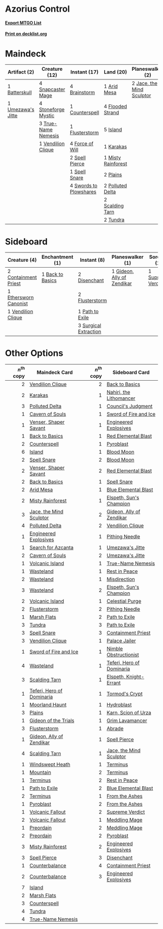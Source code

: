 # Azorius Control

#### [Export MTGO List](../collection/Azorius%20Control/Azorius%20Control.txt)
#### [Print on decklist.org](http://decklist.org/?deckmain=1%09Arid%20Mesa%0A1%09Batterskull%0A4%09Brainstorm%0A2%09Council's%20Judgment%0A1%09Counterspell%0A4%09Flooded%20Strand%0A1%09Flusterstorm%0A4%09Force%20of%20Will%0A5%09Island%0A2%09Jace,%20the%20Mind%20Sculptor%0A1%09Karakas%0A1%09Misty%20Rainforest%0A2%09Plains%0A2%09Polluted%20Delta%0A4%09Ponder%0A2%09Scalding%20Tarn%0A4%09Snapcaster%20Mage%0A2%09Spell%20Pierce%0A1%09Spell%20Snare%0A4%09Stoneforge%20Mystic%0A1%09Supreme%20Verdict%0A4%09Swords%20to%20Plowshares%0A3%09True-Name%20Nemesis%0A2%09Tundra%0A1%09Umezawa's%20Jitte%0A1%09Vendilion%20Clique&deckside=1%09Back%20to%20Basics%0A2%09Containment%20Priest%0A2%09Disenchant%0A1%09Ethersworn%20Canonist%0A2%09Flusterstorm%0A1%09Gideon,%20Ally%20of%20Zendikar%0A1%09Path%20to%20Exile%0A1%09Supreme%20Verdict%0A3%09Surgical%20Extraction%0A1%09Vendilion%20Clique)
# Maindeck

|                                        Artifact (2)                                        |                                        Creature (12)                                         |                                          Instant (17)                                           |                                          Land (20)                                          |                                          Planeswalker (2)                                          |                                          Sorcery (7)                                          |
|--------------------------------------------------------------------------------------------|----------------------------------------------------------------------------------------------|-------------------------------------------------------------------------------------------------|---------------------------------------------------------------------------------------------|----------------------------------------------------------------------------------------------------|-----------------------------------------------------------------------------------------------|
|1 [Batterskull](http://gatherer.wizards.com/Pages/Card/Details.aspx?multiverseid=233055)    |4 [Snapcaster Mage](http://gatherer.wizards.com/Pages/Card/Details.aspx?multiverseid=425875)  |4 [Brainstorm](http://gatherer.wizards.com/Pages/Card/Details.aspx?multiverseid=382871)          |1 [Arid Mesa](http://gatherer.wizards.com/Pages/Card/Details.aspx?multiverseid=426054)       |2 [Jace, the Mind Sculptor](http://gatherer.wizards.com/Pages/Card/Details.aspx?multiverseid=382979)|2 [Council's Judgment](http://gatherer.wizards.com/Pages/Card/Details.aspx?multiverseid=382896)|
|1 [Umezawa's Jitte](http://gatherer.wizards.com/Pages/Card/Details.aspx?multiverseid=416756)|4 [Stoneforge Mystic](http://gatherer.wizards.com/Pages/Card/Details.aspx?multiverseid=198383)|1 [Counterspell](http://gatherer.wizards.com/Pages/Card/Details.aspx?multiverseid=382897)        |4 [Flooded Strand](http://gatherer.wizards.com/Pages/Card/Details.aspx?multiverseid=405098)  |                                                                                                    |4 [Ponder](http://gatherer.wizards.com/Pages/Card/Details.aspx?multiverseid=451051)            |
|                                                                                            |3 [True-Name Nemesis](http://gatherer.wizards.com/Pages/Card/Details.aspx?multiverseid=376562)|1 [Flusterstorm](http://gatherer.wizards.com/Pages/Card/Details.aspx?multiverseid=382942)        |5 [Island](http://gatherer.wizards.com/Pages/Card/Details.aspx?multiverseid=439602)          |                                                                                                    |1 [Supreme Verdict](http://gatherer.wizards.com/Pages/Card/Details.aspx?multiverseid=438776)   |
|                                                                                            |1 [Vendilion Clique](http://gatherer.wizards.com/Pages/Card/Details.aspx?multiverseid=370390) |4 [Force of Will](http://gatherer.wizards.com/Pages/Card/Details.aspx?multiverseid=382943)       |1 [Karakas](http://gatherer.wizards.com/Pages/Card/Details.aspx?multiverseid=201198)         |                                                                                                    |                                                                                               |
|                                                                                            |                                                                                              |2 [Spell Pierce](http://gatherer.wizards.com/Pages/Card/Details.aspx?multiverseid=425876)        |1 [Misty Rainforest](http://gatherer.wizards.com/Pages/Card/Details.aspx?multiverseid=426065)|                                                                                                    |                                                                                               |
|                                                                                            |                                                                                              |1 [Spell Snare](http://gatherer.wizards.com/Pages/Card/Details.aspx?multiverseid=370447)         |2 [Plains](http://gatherer.wizards.com/Pages/Card/Details.aspx?multiverseid=439601)          |                                                                                                    |                                                                                               |
|                                                                                            |                                                                                              |4 [Swords to Plowshares](http://gatherer.wizards.com/Pages/Card/Details.aspx?multiverseid=383119)|2 [Polluted Delta](http://gatherer.wizards.com/Pages/Card/Details.aspx?multiverseid=405104)  |                                                                                                    |                                                                                               |
|                                                                                            |                                                                                              |                                                                                                 |2 [Scalding Tarn](http://gatherer.wizards.com/Pages/Card/Details.aspx?multiverseid=426069)   |                                                                                                    |                                                                                               |
|                                                                                            |                                                                                              |                                                                                                 |2 [Tundra](http://gatherer.wizards.com/Pages/Card/Details.aspx?multiverseid=383139)          |                                                                                                    |                                                                                               |


# Sideboard

|                                          Creature (4)                                          |                                     Enchantment (1)                                     |                                          Instant (8)                                           |                                          Planeswalker (1)                                           |                                        Sorcery (1)                                         |
|------------------------------------------------------------------------------------------------|-----------------------------------------------------------------------------------------|------------------------------------------------------------------------------------------------|-----------------------------------------------------------------------------------------------------|--------------------------------------------------------------------------------------------|
|2 [Containment Priest](http://gatherer.wizards.com/Pages/Card/Details.aspx?multiverseid=429862) |1 [Back to Basics](http://gatherer.wizards.com/Pages/Card/Details.aspx?multiverseid=5711)|2 [Disenchant](http://gatherer.wizards.com/Pages/Card/Details.aspx?multiverseid=201162)         |1 [Gideon, Ally of Zendikar](http://gatherer.wizards.com/Pages/Card/Details.aspx?multiverseid=401897)|1 [Supreme Verdict](http://gatherer.wizards.com/Pages/Card/Details.aspx?multiverseid=438776)|
|1 [Ethersworn Canonist](http://gatherer.wizards.com/Pages/Card/Details.aspx?multiverseid=370504)|                                                                                         |2 [Flusterstorm](http://gatherer.wizards.com/Pages/Card/Details.aspx?multiverseid=382942)       |                                                                                                     |                                                                                            |
|1 [Vendilion Clique](http://gatherer.wizards.com/Pages/Card/Details.aspx?multiverseid=370390)   |                                                                                         |1 [Path to Exile](http://gatherer.wizards.com/Pages/Card/Details.aspx?multiverseid=370408)      |                                                                                                     |                                                                                            |
|                                                                                                |                                                                                         |3 [Surgical Extraction](http://gatherer.wizards.com/Pages/Card/Details.aspx?multiverseid=397706)|                                                                                                     |                                                                                            |


# Other Options

|*n*<sup>th</sup> copy|                                           Maindeck Card                                            |*n*<sup>th</sup> copy|                                           Sideboard Card                                           |
|--------------------:|----------------------------------------------------------------------------------------------------|--------------------:|----------------------------------------------------------------------------------------------------|
|                    2|[Vendilion Clique](http://gatherer.wizards.com/Pages/Card/Details.aspx?multiverseid=370390)         |                    2|[Back to Basics](http://gatherer.wizards.com/Pages/Card/Details.aspx?multiverseid=5711)             |
|                    2|[Karakas](http://gatherer.wizards.com/Pages/Card/Details.aspx?multiverseid=201198)                  |                    1|[Nahiri, the Lithomancer](http://gatherer.wizards.com/Pages/Card/Details.aspx?multiverseid=389612)  |
|                    3|[Polluted Delta](http://gatherer.wizards.com/Pages/Card/Details.aspx?multiverseid=405104)           |                    1|[Council's Judgment](http://gatherer.wizards.com/Pages/Card/Details.aspx?multiverseid=382896)       |
|                    1|[Cavern of Souls](http://gatherer.wizards.com/Pages/Card/Details.aspx?multiverseid=426057)          |                    1|[Sword of Fire and Ice](http://gatherer.wizards.com/Pages/Card/Details.aspx?multiverseid=370471)    |
|                    1|[Venser, Shaper Savant](http://gatherer.wizards.com/Pages/Card/Details.aspx?multiverseid=425880)    |                    1|[Engineered Explosives](http://gatherer.wizards.com/Pages/Card/Details.aspx?multiverseid=370549)    |
|                    1|[Back to Basics](http://gatherer.wizards.com/Pages/Card/Details.aspx?multiverseid=5711)             |                    1|[Red Elemental Blast](http://gatherer.wizards.com/Pages/Card/Details.aspx?multiverseid=202447)      |
|                    2|[Counterspell](http://gatherer.wizards.com/Pages/Card/Details.aspx?multiverseid=382897)             |                    1|[Pyroblast](http://gatherer.wizards.com/Pages/Card/Details.aspx?multiverseid=159243)                |
|                    6|[Island](http://gatherer.wizards.com/Pages/Card/Details.aspx?multiverseid=439602)                   |                    1|[Blood Moon](http://gatherer.wizards.com/Pages/Card/Details.aspx?multiverseid=370419)               |
|                    2|[Spell Snare](http://gatherer.wizards.com/Pages/Card/Details.aspx?multiverseid=370447)              |                    2|[Blood Moon](http://gatherer.wizards.com/Pages/Card/Details.aspx?multiverseid=370419)               |
|                    2|[Venser, Shaper Savant](http://gatherer.wizards.com/Pages/Card/Details.aspx?multiverseid=425880)    |                    2|[Red Elemental Blast](http://gatherer.wizards.com/Pages/Card/Details.aspx?multiverseid=202447)      |
|                    2|[Back to Basics](http://gatherer.wizards.com/Pages/Card/Details.aspx?multiverseid=5711)             |                    1|[Spell Snare](http://gatherer.wizards.com/Pages/Card/Details.aspx?multiverseid=370447)              |
|                    2|[Arid Mesa](http://gatherer.wizards.com/Pages/Card/Details.aspx?multiverseid=426054)                |                    1|[Blue Elemental Blast](http://gatherer.wizards.com/Pages/Card/Details.aspx?multiverseid=202520)     |
|                    2|[Misty Rainforest](http://gatherer.wizards.com/Pages/Card/Details.aspx?multiverseid=426065)         |                    1|[Elspeth, Sun's Champion](http://gatherer.wizards.com/Pages/Card/Details.aspx?multiverseid=394361)  |
|                    3|[Jace, the Mind Sculptor](http://gatherer.wizards.com/Pages/Card/Details.aspx?multiverseid=382979)  |                    2|[Gideon, Ally of Zendikar](http://gatherer.wizards.com/Pages/Card/Details.aspx?multiverseid=401897) |
|                    4|[Polluted Delta](http://gatherer.wizards.com/Pages/Card/Details.aspx?multiverseid=405104)           |                    2|[Vendilion Clique](http://gatherer.wizards.com/Pages/Card/Details.aspx?multiverseid=370390)         |
|                    1|[Engineered Explosives](http://gatherer.wizards.com/Pages/Card/Details.aspx?multiverseid=370549)    |                    1|[Pithing Needle](http://gatherer.wizards.com/Pages/Card/Details.aspx?multiverseid=425815)           |
|                    1|[Search for Azcanta](http://gatherer.wizards.com/Pages/Card/Details.aspx?multiverseid=435226)       |                    1|[Umezawa's Jitte](http://gatherer.wizards.com/Pages/Card/Details.aspx?multiverseid=416756)          |
|                    2|[Cavern of Souls](http://gatherer.wizards.com/Pages/Card/Details.aspx?multiverseid=426057)          |                    2|[Umezawa's Jitte](http://gatherer.wizards.com/Pages/Card/Details.aspx?multiverseid=416756)          |
|                    1|[Volcanic Island](http://gatherer.wizards.com/Pages/Card/Details.aspx?multiverseid=383147)          |                    1|[True-Name Nemesis](http://gatherer.wizards.com/Pages/Card/Details.aspx?multiverseid=376562)        |
|                    1|[Wasteland](http://gatherer.wizards.com/Pages/Card/Details.aspx?multiverseid=413790)                |                    1|[Rest in Peace](http://gatherer.wizards.com/Pages/Card/Details.aspx?multiverseid=442021)            |
|                    2|[Wasteland](http://gatherer.wizards.com/Pages/Card/Details.aspx?multiverseid=413790)                |                    1|[Misdirection](http://gatherer.wizards.com/Pages/Card/Details.aspx?multiverseid=438455)             |
|                    3|[Wasteland](http://gatherer.wizards.com/Pages/Card/Details.aspx?multiverseid=413790)                |                    2|[Elspeth, Sun's Champion](http://gatherer.wizards.com/Pages/Card/Details.aspx?multiverseid=394361)  |
|                    2|[Volcanic Island](http://gatherer.wizards.com/Pages/Card/Details.aspx?multiverseid=383147)          |                    1|[Celestial Purge](http://gatherer.wizards.com/Pages/Card/Details.aspx?multiverseid=397699)          |
|                    2|[Flusterstorm](http://gatherer.wizards.com/Pages/Card/Details.aspx?multiverseid=382942)             |                    2|[Pithing Needle](http://gatherer.wizards.com/Pages/Card/Details.aspx?multiverseid=425815)           |
|                    1|[Marsh Flats](http://gatherer.wizards.com/Pages/Card/Details.aspx?multiverseid=426064)              |                    2|[Path to Exile](http://gatherer.wizards.com/Pages/Card/Details.aspx?multiverseid=370408)            |
|                    3|[Tundra](http://gatherer.wizards.com/Pages/Card/Details.aspx?multiverseid=383139)                   |                    3|[Path to Exile](http://gatherer.wizards.com/Pages/Card/Details.aspx?multiverseid=370408)            |
|                    3|[Spell Snare](http://gatherer.wizards.com/Pages/Card/Details.aspx?multiverseid=370447)              |                    3|[Containment Priest](http://gatherer.wizards.com/Pages/Card/Details.aspx?multiverseid=429862)       |
|                    3|[Vendilion Clique](http://gatherer.wizards.com/Pages/Card/Details.aspx?multiverseid=370390)         |                    1|[Palace Jailer](http://gatherer.wizards.com/Pages/Card/Details.aspx?multiverseid=416775)            |
|                    1|[Sword of Fire and Ice](http://gatherer.wizards.com/Pages/Card/Details.aspx?multiverseid=370471)    |                    1|[Nimble Obstructionist](http://gatherer.wizards.com/Pages/Card/Details.aspx?multiverseid=430729)    |
|                    4|[Wasteland](http://gatherer.wizards.com/Pages/Card/Details.aspx?multiverseid=413790)                |                    1|[Teferi, Hero of Dominaria](http://gatherer.wizards.com/Pages/Card/Details.aspx?multiverseid=443095)|
|                    3|[Scalding Tarn](http://gatherer.wizards.com/Pages/Card/Details.aspx?multiverseid=426069)            |                    1|[Elspeth, Knight-Errant](http://gatherer.wizards.com/Pages/Card/Details.aspx?multiverseid=370551)   |
|                    1|[Teferi, Hero of Dominaria](http://gatherer.wizards.com/Pages/Card/Details.aspx?multiverseid=443095)|                    1|[Tormod's Crypt](http://gatherer.wizards.com/Pages/Card/Details.aspx?multiverseid=389723)           |
|                    1|[Moorland Haunt](http://gatherer.wizards.com/Pages/Card/Details.aspx?multiverseid=233239)           |                    1|[Hydroblast](http://gatherer.wizards.com/Pages/Card/Details.aspx?multiverseid=159231)               |
|                    3|[Plains](http://gatherer.wizards.com/Pages/Card/Details.aspx?multiverseid=439601)                   |                    1|[Karn, Scion of Urza](http://gatherer.wizards.com/Pages/Card/Details.aspx?multiverseid=442889)      |
|                    1|[Gideon of the Trials](http://gatherer.wizards.com/Pages/Card/Details.aspx?multiverseid=426716)     |                    1|[Grim Lavamancer](http://gatherer.wizards.com/Pages/Card/Details.aspx?multiverseid=234706)          |
|                    3|[Flusterstorm](http://gatherer.wizards.com/Pages/Card/Details.aspx?multiverseid=382942)             |                    1|[Abrade](http://gatherer.wizards.com/Pages/Card/Details.aspx?multiverseid=430772)                   |
|                    1|[Gideon, Ally of Zendikar](http://gatherer.wizards.com/Pages/Card/Details.aspx?multiverseid=401897) |                    1|[Spell Pierce](http://gatherer.wizards.com/Pages/Card/Details.aspx?multiverseid=425876)             |
|                    4|[Scalding Tarn](http://gatherer.wizards.com/Pages/Card/Details.aspx?multiverseid=426069)            |                    1|[Jace, the Mind Sculptor](http://gatherer.wizards.com/Pages/Card/Details.aspx?multiverseid=382979)  |
|                    1|[Windswept Heath](http://gatherer.wizards.com/Pages/Card/Details.aspx?multiverseid=405115)          |                    1|[Terminus](http://gatherer.wizards.com/Pages/Card/Details.aspx?multiverseid=425851)                 |
|                    1|[Mountain](http://gatherer.wizards.com/Pages/Card/Details.aspx?multiverseid=439604)                 |                    2|[Terminus](http://gatherer.wizards.com/Pages/Card/Details.aspx?multiverseid=425851)                 |
|                    1|[Terminus](http://gatherer.wizards.com/Pages/Card/Details.aspx?multiverseid=425851)                 |                    2|[Rest in Peace](http://gatherer.wizards.com/Pages/Card/Details.aspx?multiverseid=442021)            |
|                    1|[Path to Exile](http://gatherer.wizards.com/Pages/Card/Details.aspx?multiverseid=370408)            |                    2|[Blue Elemental Blast](http://gatherer.wizards.com/Pages/Card/Details.aspx?multiverseid=202520)     |
|                    2|[Terminus](http://gatherer.wizards.com/Pages/Card/Details.aspx?multiverseid=425851)                 |                    1|[From the Ashes](http://gatherer.wizards.com/Pages/Card/Details.aspx?multiverseid=376346)           |
|                    1|[Pyroblast](http://gatherer.wizards.com/Pages/Card/Details.aspx?multiverseid=159243)                |                    2|[From the Ashes](http://gatherer.wizards.com/Pages/Card/Details.aspx?multiverseid=376346)           |
|                    1|[Volcanic Fallout](http://gatherer.wizards.com/Pages/Card/Details.aspx?multiverseid=382401)         |                    2|[Supreme Verdict](http://gatherer.wizards.com/Pages/Card/Details.aspx?multiverseid=438776)          |
|                    2|[Volcanic Fallout](http://gatherer.wizards.com/Pages/Card/Details.aspx?multiverseid=382401)         |                    1|[Meddling Mage](http://gatherer.wizards.com/Pages/Card/Details.aspx?multiverseid=26591)             |
|                    1|[Preordain](http://gatherer.wizards.com/Pages/Card/Details.aspx?multiverseid=265979)                |                    2|[Meddling Mage](http://gatherer.wizards.com/Pages/Card/Details.aspx?multiverseid=26591)             |
|                    2|[Preordain](http://gatherer.wizards.com/Pages/Card/Details.aspx?multiverseid=265979)                |                    2|[Pyroblast](http://gatherer.wizards.com/Pages/Card/Details.aspx?multiverseid=159243)                |
|                    3|[Misty Rainforest](http://gatherer.wizards.com/Pages/Card/Details.aspx?multiverseid=426065)         |                    2|[Engineered Explosives](http://gatherer.wizards.com/Pages/Card/Details.aspx?multiverseid=370549)    |
|                    3|[Spell Pierce](http://gatherer.wizards.com/Pages/Card/Details.aspx?multiverseid=425876)             |                    3|[Disenchant](http://gatherer.wizards.com/Pages/Card/Details.aspx?multiverseid=201162)               |
|                    1|[Counterbalance](http://gatherer.wizards.com/Pages/Card/Details.aspx?multiverseid=429868)           |                    4|[Containment Priest](http://gatherer.wizards.com/Pages/Card/Details.aspx?multiverseid=429862)       |
|                    2|[Counterbalance](http://gatherer.wizards.com/Pages/Card/Details.aspx?multiverseid=429868)           |                    3|[Engineered Explosives](http://gatherer.wizards.com/Pages/Card/Details.aspx?multiverseid=370549)    |
|                    7|[Island](http://gatherer.wizards.com/Pages/Card/Details.aspx?multiverseid=439602)                   |                     |                                                                                                    |
|                    2|[Marsh Flats](http://gatherer.wizards.com/Pages/Card/Details.aspx?multiverseid=426064)              |                     |                                                                                                    |
|                    3|[Counterspell](http://gatherer.wizards.com/Pages/Card/Details.aspx?multiverseid=382897)             |                     |                                                                                                    |
|                    4|[Tundra](http://gatherer.wizards.com/Pages/Card/Details.aspx?multiverseid=383139)                   |                     |                                                                                                    |
|                    4|[True-Name Nemesis](http://gatherer.wizards.com/Pages/Card/Details.aspx?multiverseid=376562)        |                     |                                                                                                    |

